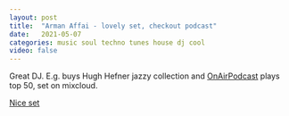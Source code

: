 ```yaml
---
layout: post
title:  "Arman Affai - lovely set, checkout podcast"
date:   2021-05-07
categories: music soul techno tunes house dj cool
video: false
---
```


Great DJ.  E.g. buys Hugh Hefner jazzy collection and [OnAirPodcast](https://areweonair.com/) plays top 50, set on mixcloud.

[Nice set](//livestream.com/accounts/28304265/events/8599771/videos/220800756)


